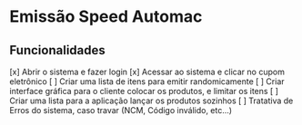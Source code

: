 # Emissão Speed Automac

## Funcionalidades

[x] Abrir o sistema e fazer login
[x] Acessar ao sistema e clicar no cupom eletrônico
[ ] Criar uma lista de itens para emitir randomicamente
[ ] Criar interface gráfica para o cliente colocar os produtos, e limitar os itens
[ ] Criar uma lista para a aplicação lançar os produtos sozinhos
[ ] Tratativa de Erros do sistema, caso travar (NCM, Código inválido, etc...)